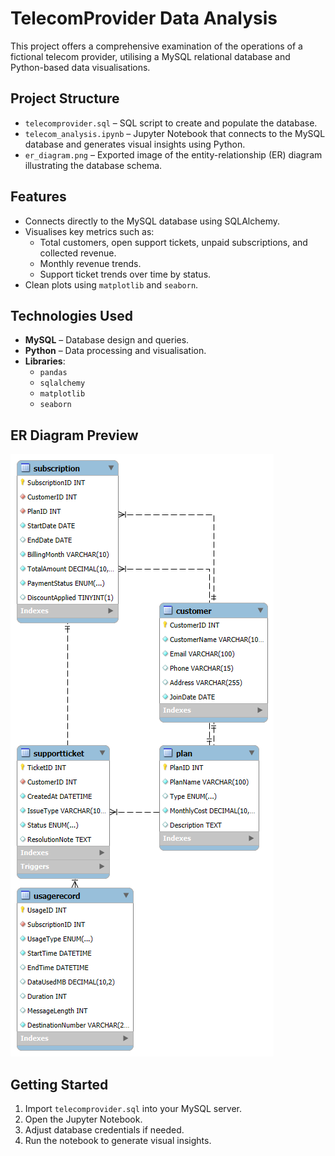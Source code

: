 # TelecomProvider Data Analysis

This project offers a comprehensive examination of the operations of a fictional telecom provider, utilising a MySQL relational database and Python-based data visualisations.

## Project Structure

* `telecomprovider.sql` – SQL script to create and populate the database.
* `telecom_analysis.ipynb` – Jupyter Notebook that connects to the MySQL database and generates visual insights using Python.
* `er_diagram.png` – Exported image of the entity-relationship (ER) diagram illustrating the database schema.

## Features

* Connects directly to the MySQL database using SQLAlchemy.
* Visualises key metrics such as:
  * Total customers, open support tickets, unpaid subscriptions, and collected revenue.
  * Monthly revenue trends.
  * Support ticket trends over time by status.
* Clean plots using `matplotlib` and `seaborn`.

## Technologies Used

* **MySQL** – Database design and queries.
* **Python** – Data processing and visualisation.
* **Libraries**:
  * `pandas`
  * `sqlalchemy`
  * `matplotlib`
  * `seaborn`

## ER Diagram Preview

![ER Diagram](https://raw.githubusercontent.com/CleliaCaetano/TelecomProvider/main/telecomprovider_updated.png)

## Getting Started

1. Import `telecomprovider.sql` into your MySQL server.
2. Open the Jupyter Notebook.
3. Adjust database credentials if needed.
4. Run the notebook to generate visual insights.
